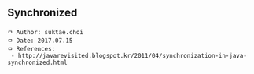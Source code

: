 ## Synchronized

```
ㅁ Author: suktae.choi
ㅁ Date: 2017.07.15
ㅁ References:
 - http://javarevisited.blogspot.kr/2011/04/synchronization-in-java-synchronized.html
```
